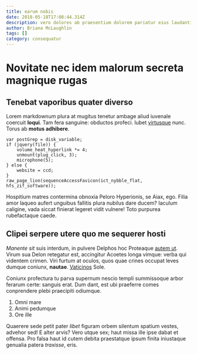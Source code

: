 ```yaml
---
title: earum nobis
date: 2018-05-18T17:08:44.314Z
description: vero dolores ab praesentium dolorem pariatur eius laudantium
author: Briana McLaughlin
tags: []
category: consequatur
---
```


# Novitate nec idem malorum secreta magnique rugas

## Tenebat vaporibus quater diverso

Lorem markdownum plura at mugitus tenetur ambage aliud iuvenale coercuit
**loqui**. Tam fera sanguine: obductos profeci. Iubet
[virtusque](http://relictus-te.net/) nunc. Torus ab **motus adhibere**.

```
var postGrep = disk_variable;
if (jquery(file)) {
    volume_heat_hyperlink *= 4;
    unmount(plug_click, 3);
    microphone(5);
} else {
    website = ccd;
}
raw_page_lion(sequenceAccessFavicon(ict_nybble_flat, hfs_zif_software));
```

Hospitium matres contermina obnoxia Peloro Hyperionis, se Aiax, ego. Filia amor
laqueo aufert unguibus fallitis plura nubilus dare ducem? Iaculum caligine, vada
siccat finierat legeret vidit vulnere! Toto purpurea rubefactaque caede.

## Clipei serpere utere quo me sequerer hosti

*Manente sit* suis interdum, in pulvere Delphos hoc Proteaque
[autem ut](blog/2020/12/quia-libero.md). Virum sua Delon retegatur est,
accingitur Acoetes longa vimque: verba qui videntem crimen. Viri furtum at
oculos, quos quae crines occupat leves dumque coniunx, **nautae**.
[Vaticinos](http://sedsaepe.io/) Sole.

Coniunx profectura tu parva supernum nescio templi summissoque arbor ferarum
certe: sanguis erat. Dum dant, est ubi praeferre comes conprendere plebi
praecipiti odiumque.

1. Omni mare
2. Animi pedumque
3. Ore ille

Quaerere sede petit pater *libet* figuram orbem silentum spatium vestes, advehor
sed! E alter arvis? Vero utque sex; haut missa ille ipse dabat et offensa. Pro
falsa haut id cutem debita praestatque ipsum finita iniustaque genualia patera
*traxisse*, eris.

